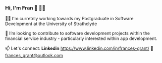 ### Hi, I'm Fran 👋 👩‍💻

<!--
**FrancesGrant/FrancesGrant** is a ✨ _special_ ✨ repository because its `README.md` (this file) appears on your GitHub profile.

Here are some ideas to get you started:

- 🔭 I’m currently working on ...
- 🌱 I’m currently learning ...
- 👯 I’m looking to collaborate on ...
- 🤔 I’m looking for help with ...
- 💬 Ask me about ...
- 📫 How to reach me: ...
- 😄 Pronouns: ...
- ⚡ Fun fact: ...
-->

👩‍🎓 I'm curretnly working towards my Postgraduate in Software Development at the University of Strathclyde

🤔 I’m looking to contribute to software development projects within the financial service industry - particularly interested within app development.

📫 Let's connect: 
**Linkedin** https://www.linkedin.com/in/frances-grant/
📧 frances_grant@outlook.com


